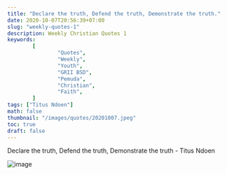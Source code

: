 ```yaml
---
title: "Declare the truth, Defend the truth, Demonstrate the truth."
date: 2020-10-07T20:56:39+07:00
slug: "weekly-quotes-1"
description: Weekly Christian Quotes 1
keywords:
        [
                "Quotes",
                "Weekly",
                "Youth",
                "GRII BSD",
                "Pemuda",
                "Christian",
                "Faith",
        ]
tags: ["Titus Ndoen"]
math: false
thumbnail: "/images/quotes/20201007.jpeg"
toc: true
draft: false
---
```


Declare the truth, Defend the truth, Demonstrate the truth - Titus Ndoen

![image](/images/quotes/20201007.jpeg)

